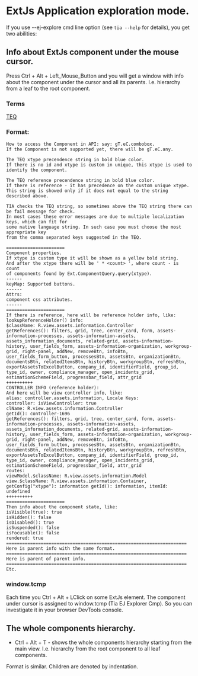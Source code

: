 # ExtJs Application exploration mode.

If you use --ej-explore cmd line option (see `tia --help` for details),
you get two abilities:

## Info about ExtJs component under the mouse cursor.

Press Ctrl + Alt + Left_Mouse_Button and you will get a window with info about
the component under the cursor and all its parents.
I.e. hierarchy from a leaf to the root component. 

### Terms

[TEQ](http://dzenly.github.io/tia/modules/_ext_js_common_d_.html#teq)

### Format:
```
How to access the Component in API: say: gT.eC.combobox.
If the Component is not supported yet, there will be gT.eC.any.

The TEQ xtype precendence string in bold blue color.
If there is no id and xtype is custom in unique, this xtype is used to identify the component.

The TEQ reference precendence string in bold blue color.
If there is reference - it has precedence on the custom unique xtype.
This string is showed only if it does not equal to the string described above. 

TIA checks the TEQ string, so sometimes above the TEQ string there can be fail message for check.
In most cases these error messages are due to multiple localization keys, which can fit for
some native language string. In such case you must choose the most appropriate key
from the comma separated keys suggested in the TEQ.

======================
Component properties.
If xtype is custom type it will be shown as a yellow bold string.
And after the xtype there will be ' * <count> ', where count - is count
of components found by Ext.ComponentQuery.query(xtype).
------
keyMap: Supported buttons.
------
Attrs:
component css attributes.
------
======================
If there is reference, here will be reference holder info, like:
lookupReferenceHolder() info:
$className: R.view.assets.information.Controller
getReferences(): filters, grid, tree, center_card, form, assets-information-processes, assets-information-assets, assets_information_documents, related-grid, assets-information-history, user_fields_form, assets-information-organization, workgroup-grid, right-panel, addNew, removeBtn, infoBtn, user_fields_form_button, processesBtn, assetsBtn, organizationBtn, documentsBtn, relatedItemsBtn, historyBtn, workgroupBtn, refreshBtn, exportAssetsToExcelButton, company_id, identifierField, group_id, type_id, owner, compliance_manager, open_incidents_grid, estimationSchemeField, progressbar_field, attr_grid
++++++++++
CONTROLLER INFO (reference holder):
And here will be view controller info, like:
alias: controller.assets.information, Locale Keys:
controller: isViewController: true
clName: R.view.assets.information.Controller
getId(): controller-1696
getReferences(): filters, grid, tree, center_card, form, assets-information-processes, assets-information-assets, assets_information_documents, related-grid, assets-information-history, user_fields_form, assets-information-organization, workgroup-grid, right-panel, addNew, removeBtn, infoBtn, user_fields_form_button, processesBtn, assetsBtn, organizationBtn, documentsBtn, relatedItemsBtn, historyBtn, workgroupBtn, refreshBtn, exportAssetsToExcelButton, company_id, identifierField, group_id, type_id, owner, compliance_manager, open_incidents_grid, estimationSchemeField, progressbar_field, attr_grid
routes:
viewModel.$className: R.view.assets.information.Model
view.$className: R.view.assets.information.Container, getConfig("xtype"): information getId(): information, itemId: undefined
++++++++++
======================
Then info about the component state, like:
isVisible(true): true
isHidden(): false
isDisabled(): true
isSuspended(): false
isFocusable(): false
rendered: true
====================================================================
Here is parent info with the same format.
====================================================================
Here is parent of parent info.
====================================================================
Etc.
```

### window.tcmp

Each time you Ctrl + Alt + LClick on some ExtJs element.
The component under cursor is assigned to window.tcmp (Tia EJ Explorer Cmp). 
So you can investigate it in your browser DevTools console.

## The whole components hierarchy.

* Ctrl + Alt + T - shows the whole components hierarchy starting from the main view.
I.e. hierarchy from the root component to all leaf components.

Format is similar. Children are denoted by indentation.
